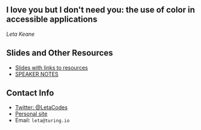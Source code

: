 ## I love you but I don't need you: the use of color in accessible applications
_Leta Keane_ 

## Slides and Other Resources
* [Slides with links to resources](https://slides.com/letakeane/color-in-accessibility)
* [SPEAKER NOTES](https://gist.github.com/letakeane/bc2aba311fc30c20045d8fce8396bf1e)

## Contact Info
* [Twitter: @LetaCodes](https://twitter.com/letacodes)
* [Personal site](http://www.letakeane.com)
* Email: `leta@turing.io`
